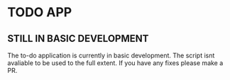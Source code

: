 # TODO APP
## STILL IN BASIC DEVELOPMENT
The to-do application is currently in basic development. The script isnt avaliable to be used to the full extent. If you have any fixes please make a PR.
